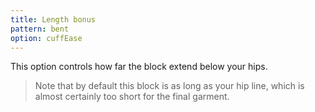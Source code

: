```yaml
---
title: Length bonus
pattern: bent
option: cuffEase
---
```


This option controls how far the block extend below your hips.

>  Note that by default this block is as long as your hip line, which is almost certainly too short for the final garment.
